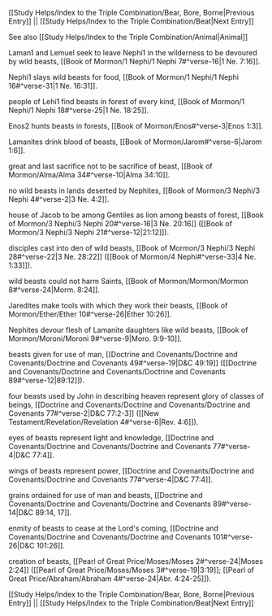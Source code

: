 [[Study Helps/Index to the Triple Combination/Bear, Bore, Borne|Previous Entry]]  ||  [[Study Helps/Index to the Triple Combination/Beat|Next Entry]]

 See also [[Study Helps/Index to the Triple Combination/Animal|Animal]]

 Laman1 and Lemuel seek to leave Nephi1 in the wilderness to be devoured by wild beasts, [[Book of Mormon/1 Nephi/1 Nephi 7#^verse-16|1 Ne. 7:16]].

 Nephi1 slays wild beasts for food, [[Book of Mormon/1 Nephi/1 Nephi 16#^verse-31|1 Ne. 16:31]].

 people of Lehi1 find beasts in forest of every kind, [[Book of Mormon/1 Nephi/1 Nephi 18#^verse-25|1 Ne. 18:25]].

 Enos2 hunts beasts in forests, [[Book of Mormon/Enos#^verse-3|Enos 1:3]].

 Lamanites drink blood of beasts, [[Book of Mormon/Jarom#^verse-6|Jarom 1:6]].

 great and last sacrifice not to be sacrifice of beast, [[Book of Mormon/Alma/Alma 34#^verse-10|Alma 34:10]].

 no wild beasts in lands deserted by Nephites, [[Book of Mormon/3 Nephi/3 Nephi 4#^verse-2|3 Ne. 4:2]].

 house of Jacob to be among Gentiles as lion among beasts of forest, [[Book of Mormon/3 Nephi/3 Nephi 20#^verse-16|3 Ne. 20:16]] ([[Book of Mormon/3 Nephi/3 Nephi 21#^verse-12|21:12]]).

 disciples cast into den of wild beasts, [[Book of Mormon/3 Nephi/3 Nephi 28#^verse-22|3 Ne. 28:22]] ([[Book of Mormon/4 Nephi#^verse-33|4 Ne. 1:33]]).

 wild beasts could not harm Saints, [[Book of Mormon/Mormon/Mormon 8#^verse-24|Morm. 8:24]].

 Jaredites make tools with which they work their beasts, [[Book of Mormon/Ether/Ether 10#^verse-26|Ether 10:26]].

 Nephites devour flesh of Lamanite daughters like wild beasts, [[Book of Mormon/Moroni/Moroni 9#^verse-9|Moro. 9:9-10]].

 beasts given for use of man, [[Doctrine and Covenants/Doctrine and Covenants/Doctrine and Covenants 49#^verse-19|D&C 49:19]] ([[Doctrine and Covenants/Doctrine and Covenants/Doctrine and Covenants 89#^verse-12|89:12]]).

 four beasts used by John in describing heaven represent glory of classes of beings, [[Doctrine and Covenants/Doctrine and Covenants/Doctrine and Covenants 77#^verse-2|D&C 77:2-3]] ([[New Testament/Revelation/Revelation 4#^verse-6|Rev. 4:6]]).

 eyes of beasts represent light and knowledge, [[Doctrine and Covenants/Doctrine and Covenants/Doctrine and Covenants 77#^verse-4|D&C 77:4]].

 wings of beasts represent power, [[Doctrine and Covenants/Doctrine and Covenants/Doctrine and Covenants 77#^verse-4|D&C 77:4]].

 grains ordained for use of man and beasts, [[Doctrine and Covenants/Doctrine and Covenants/Doctrine and Covenants 89#^verse-14|D&C 89:14, 17]].

 enmity of beasts to cease at the Lord's coming, [[Doctrine and Covenants/Doctrine and Covenants/Doctrine and Covenants 101#^verse-26|D&C 101:26]].

 creation of beasts, [[Pearl of Great Price/Moses/Moses 2#^verse-24|Moses 2:24]] ([[Pearl of Great Price/Moses/Moses 3#^verse-19|3:19]]; [[Pearl of Great Price/Abraham/Abraham 4#^verse-24|Abr. 4:24-25]]).

[[Study Helps/Index to the Triple Combination/Bear, Bore, Borne|Previous Entry]]  ||  [[Study Helps/Index to the Triple Combination/Beat|Next Entry]]
